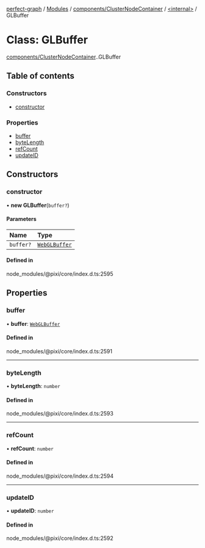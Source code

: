 [perfect-graph](../README.md) / [Modules](../modules.md) / [components/ClusterNodeContainer](../modules/components_ClusterNodeContainer.md) / [<internal\>](../modules/components_ClusterNodeContainer._internal_.md) / GLBuffer

# Class: GLBuffer

[components/ClusterNodeContainer](../modules/components_ClusterNodeContainer.md).[<internal>](../modules/components_ClusterNodeContainer._internal_.md).GLBuffer

## Table of contents

### Constructors

- [constructor](components_ClusterNodeContainer._internal_.GLBuffer.md#constructor)

### Properties

- [buffer](components_ClusterNodeContainer._internal_.GLBuffer.md#buffer)
- [byteLength](components_ClusterNodeContainer._internal_.GLBuffer.md#bytelength)
- [refCount](components_ClusterNodeContainer._internal_.GLBuffer.md#refcount)
- [updateID](components_ClusterNodeContainer._internal_.GLBuffer.md#updateid)

## Constructors

### constructor

• **new GLBuffer**(`buffer?`)

#### Parameters

| Name | Type |
| :------ | :------ |
| `buffer?` | [`WebGLBuffer`](../modules/components_ClusterNodeContainer._internal_.md#webglbuffer) |

#### Defined in

node_modules/@pixi/core/index.d.ts:2595

## Properties

### buffer

• **buffer**: [`WebGLBuffer`](../modules/components_ClusterNodeContainer._internal_.md#webglbuffer)

#### Defined in

node_modules/@pixi/core/index.d.ts:2591

___

### byteLength

• **byteLength**: `number`

#### Defined in

node_modules/@pixi/core/index.d.ts:2593

___

### refCount

• **refCount**: `number`

#### Defined in

node_modules/@pixi/core/index.d.ts:2594

___

### updateID

• **updateID**: `number`

#### Defined in

node_modules/@pixi/core/index.d.ts:2592
